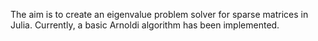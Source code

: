 The aim is to create an eigenvalue problem solver for sparse matrices in Julia. Currently, a basic Arnoldi algorithm has been implemented.
